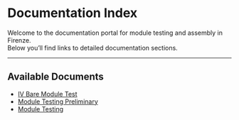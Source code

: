# Documentation Index

Welcome to the documentation portal for module testing and assembly in Firenze.  
Below you’ll find links to detailed documentation sections.

---

## Available Documents

- [IV Bare Module Test](iv_bare_module_testing/IT_3D_IV_BM_procedure.md)
- [Module Testing Preliminary](module_testing_preliminary/preliminary_op.md)
- [Module Testing](module_testing/codi.md)
